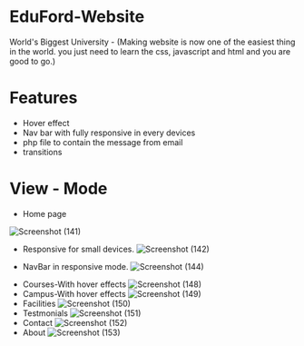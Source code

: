 # EduFord-Website
World's Biggest University - (Making website is now one of the easiest thing in the world. you just need to learn the css, javascript and html and you are good to go.)


# Features
* Hover effect
* Nav bar with fully responsive in every devices
* php file to contain the message from email
* transitions

# View - Mode
<!-- ![Screenshot (154)](https://user-images.githubusercontent.com/86579429/178910075-bcfb6d5d-acd2-402c-b25b-2eec8a05295d.png) -->
* Home page
<!-- ![Screenshot (140)](https://user-images.githubusercontent.com/86579429/178910082-a3e37c21-1b64-4e21-b57b-8e17851c9541.png)-->
![Screenshot (141)](https://user-images.githubusercontent.com/86579429/178910085-9bc38f18-22c5-43f2-bf87-ef0e5a43e7a4.png)
* Responsive for small devices.
![Screenshot (142)](https://user-images.githubusercontent.com/86579429/178910089-70598e6e-b008-4f84-b421-50f601d45492.png)
<!-- ![Screenshot (143)](https://user-images.githubusercontent.com/86579429/178910090-9a84cc74-ef10-4eca-855f-a72194ece95f.png) -->
* NavBar in responsive mode.
![Screenshot (144)](https://user-images.githubusercontent.com/86579429/178910092-794b12c8-39c0-4604-9d5a-0941522bb6ff.png)
<!-- ![Screenshot (145)](https://user-images.githubusercontent.com/86579429/178910095-f1874698-8be0-4dea-89fe-89f1d561d2a0.png) -->
<!-- ![Screenshot (146)](https://user-images.githubusercontent.com/86579429/178910097-9e735a08-209b-4499-bdce-4533e37b66f3.png) -->
<!-- ![Screenshot (147)](https://user-images.githubusercontent.com/86579429/178910099-561740fa-84fc-4451-814f-b4c848f0bf4f.png) -->
* Courses-With hover effects
![Screenshot (148)](https://user-images.githubusercontent.com/86579429/178910101-c64844b6-5ae5-496b-9c9f-b9e194568d39.png)
* Campus-With hover effects
![Screenshot (149)](https://user-images.githubusercontent.com/86579429/178910103-209079e7-f5a1-4616-9336-6c27f33b005f.png)
* Facilities
![Screenshot (150)](https://user-images.githubusercontent.com/86579429/178910106-5af3182d-021e-4d62-9d87-29ffd601ed30.png)
* Testmonials
![Screenshot (151)](https://user-images.githubusercontent.com/86579429/178910110-db238841-219b-4c9a-9ad7-ce1ef68be24c.png)
* Contact
![Screenshot (152)](https://user-images.githubusercontent.com/86579429/178910113-0278d5d7-e4c2-4ea5-8cc4-6ac7d76a77d3.png)
* About
![Screenshot (153)](https://user-images.githubusercontent.com/86579429/178910115-5c644a82-a508-4c67-9511-6bf2bb567a3c.png)
